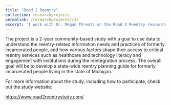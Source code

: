 ```yaml
---
title: "Road 2 Reentry"
collection: researchprojects
permalink: /researchprojects/r2r
excerpt: 'I work with Dr. Megan Threats on the Road 2 Reentry research study. Supported by the Institute of Museum and Library Services, the study aims to better understand the experiences of formerly incarcerated people living in the state of Michigan following their release from incarceration.'
---
```

The project is a 2-year community-based study with a goal to use data to understand the reentry-related information needs and practices of formerly incarcerated people, and how various factors shape their access to critical reentry services such as healthcare and technology literacy and engagement with institutions during the reintegration process. The overall goal will be to develop a state-wide reentry planning guide for formerly incarcerated people living in the state of Michigan.

For more information about the study, including how to participate, check out the study website:

<https://www.road2reentrystudy.com/>